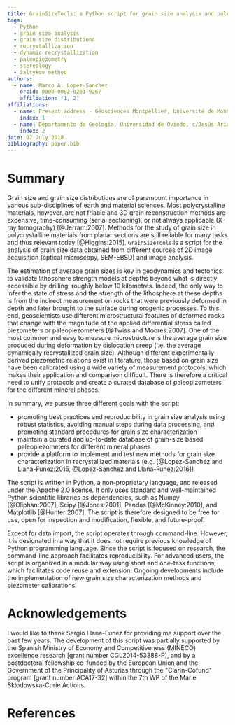 ```yaml
---
title: GrainSizeTools: a Python script for grain size analysis and paleopiezometry based on grain size
tags:
  - Python
  - grain size analysis
  - grain size distributions
  - recrystallization
  - dynamic recrystallization
  - paleopiezometry
  - stereology
  - Saltykov method
authors:
  - name: Marco A. Lopez-Sanchez
    orcid: 0000-0002-0261-9267
    affiliation: "1, 2"
affiliations:
  - name: Present address - Géosciences Montpellier, Université de Montpellier & CNRS, CC 60, Place E. 7 Bataillon, 34095 Montpellier cedex 5, France
    index: 1
  - name: Departamento de Geología, Universidad de Oviedo, c/Jesús Arias de Velasco s/n, 33005, Oviedo, Spain
    index: 2
date: 07 July 2018
bibliography: paper.bib
---
```


# Summary

Grain size and grain size distributions are of paramount importance in various sub-disciplines of earth and material sciences. Most polycrystalline materials, however, are not friable and 3D grain reconstruction methods are expensive, time-consuming (serial sectioning), or not always applicable (X-ray tomography) [@Jerram:2007]. Methods for the study of grain size in polycrystalline materials from planar sections are still reliable for many tasks and thus relevant today [@Higgins:2015]. ``GrainSizeTools`` is a script for the analysis of grain size data obtained from different sources of 2D image acquisition (optical microscopy, SEM-EBSD) and image analysis.

The estimation of average grain sizes is key in geodynamics and tectonics to validate lithosphere strength models at depths beyond what is directly accessible by drilling, roughly below 10 kilometres. Indeed, the only way to infer the state of stress and the strength of the lithosphere at these depths is from the indirect measurement on rocks that were previously deformed in depth and later brought to the surface during orogenic processes. To this end, geoscientists use different microstructural features of deformed rocks that change with the magnitude of the applied differential stress called piezometers or paleopiezometers [@Twiss and Moores:2007]. One of the most common and easy to measure microstructure is the average grain size produced during deformation by dislocation creep (i.e. the average dynamically recrystallized grain size). Although different experimentally-derived piezometric relations exist in literature, those based on grain size have been calibrated using a wide variety of measurement protocols, which makes their application and comparison difficult. There is therefore a critical need to unify protocols and create a curated database of paleopizometers for the different mineral phases.

In summary, we pursue three different goals with the script:

- promoting best practices and reproducibility in grain size analysis using robust statistics, avoiding manual steps during data processing, and promoting standard procedures for grain size characterization
- maintain a curated and up-to-date database of grain-size based paleopiezometers for different mineral phases
- provide a platform to implement and test new methods for grain size characterization in recrystallized materials (e.g. [@Lopez-Sanchez and Llana-Funez:2015, @Lopez-Sanchez and Llana-Funez:2016])

The script is written in Python, a non-proprietary language, and released under the Apache 2.0 license. It only uses standard and well-maintained Python scientific libraries as dependencies, such as Numpy [@Oliphan:2007], Scipy [@Jones:2001], Pandas [@McKinney:2010], and Matplotlib [@Hunter:2007]. The script is therefore designed to be free for use, open for inspection and modification, flexible, and future-proof.

Except for data import, the script operates through command-line. However, it is designated in a way that it does not require previous knowledge of Python programming language. Since the script is focused on research, the command-line approach facilitates reproducibility. For advanced users, the script is organized in a modular way using short and one-task functions, which facilitates code reuse and extension. Ongoing developments include the implementation of new grain size characterization methods and piezometer calibrations.



# Acknowledgements

I would like to thank Sergio Llana-Fúnez for providing me support over the past few years. The development of this script was partially supported by the Spanish Ministry of Economy and Competitiveness (MINECO) excellence research [grant number CGL2014-53388-P], and by a postdoctoral fellowship co-funded by the European Union and the Government of the Principality of Asturias through the "Clarín-Cofund" program [grant number ACA17-32] within the 7th WP of the Marie Skłodowska-Curie Actions.



# References

